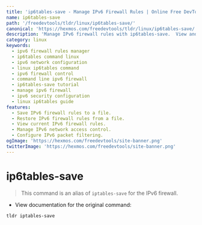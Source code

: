 ```yaml
---
title: 'ip6tables-save - Manage IPv6 Firewall Rules | Online Free DevTools by Hexmos'
name: ip6tables-save
path: '/freedevtools/tldr/linux/ip6tables-save/'
canonical: 'https://hexmos.com/freedevtools/tldr/linux/ip6tables-save/'
description: 'Manage IPv6 firewall rules with ip6tables-save.  View and manipulate IPv6 firewall settings via command line. Free online tool, no registration required.'
category: linux
keywords:
  - ipv6 firewall rules manager
  - ip6tables command linux
  - ipv6 network configuration
  - linux ip6tables command
  - ipv6 firewall control
  - command line ipv6 firewall
  - ip6tables-save tutorial
  - manage ipv6 firewall
  - ipv6 security configuration
  - linux ip6tables guide
features:
  - Save IPv6 firewall rules to a file.
  - Restore IPv6 firewall rules from a file.
  - View current IPv6 firewall rules.
  - Manage IPv6 network access control.
  - Configure IPv6 packet filtering.
ogImage: 'https://hexmos.com/freedevtools/site-banner.png'
twitterImage: 'https://hexmos.com/freedevtools/site-banner.png'
---
```


# ip6tables-save

> This command is an alias of `iptables-save` for the IPv6 firewall.

- View documentation for the original command:

`tldr iptables-save`
